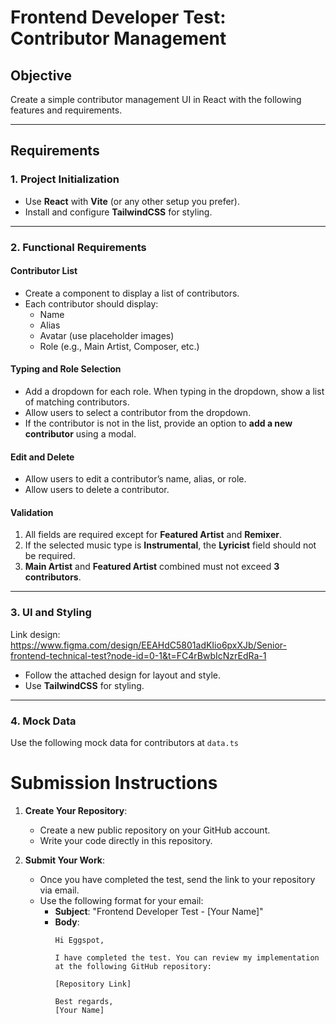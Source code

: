 # **Frontend Developer Test: Contributor Management**

## **Objective**
Create a simple contributor management UI in React with the following features and requirements.

---

## **Requirements**

### 1. **Project Initialization**
- Use **React** with **Vite** (or any other setup you prefer).
- Install and configure **TailwindCSS** for styling.

---

### 2. **Functional Requirements**
#### **Contributor List**
- Create a component to display a list of contributors.
- Each contributor should display:
  - Name
  - Alias
  - Avatar (use placeholder images)
  - Role (e.g., Main Artist, Composer, etc.)

#### **Typing and Role Selection**
- Add a dropdown for each role. When typing in the dropdown, show a list of matching contributors.
- Allow users to select a contributor from the dropdown.
- If the contributor is not in the list, provide an option to **add a new contributor** using a modal.

#### **Edit and Delete**
- Allow users to edit a contributor’s name, alias, or role.
- Allow users to delete a contributor.

#### **Validation**
1. All fields are required except for **Featured Artist** and **Remixer**.
2. If the selected music type is **Instrumental**, the **Lyricist** field should not be required.
3. **Main Artist** and **Featured Artist** combined must not exceed **3 contributors**.

---

### 3. **UI and Styling**
Link design: https://www.figma.com/design/EEAHdC5801adKIio6pxXJb/Senior-frontend-technical-test?node-id=0-1&t=FC4rBwbIcNzrEdRa-1
- Follow the attached design for layout and style.
- Use **TailwindCSS** for styling.

---

### 4. **Mock Data**
Use the following mock data for contributors at `data.ts`

# **Submission Instructions**

1. **Create Your Repository**:
   - Create a new public repository on your GitHub account.
   - Write your code directly in this repository.

2. **Submit Your Work**:
   - Once you have completed the test, send the link to your repository via email.
   - Use the following format for your email:
     - **Subject**: "Frontend Developer Test - [Your Name]"
     - **Body**:
       ```
       Hi Eggspot,

       I have completed the test. You can review my implementation at the following GitHub repository:

       [Repository Link]

       Best regards,  
       [Your Name]
       ```


